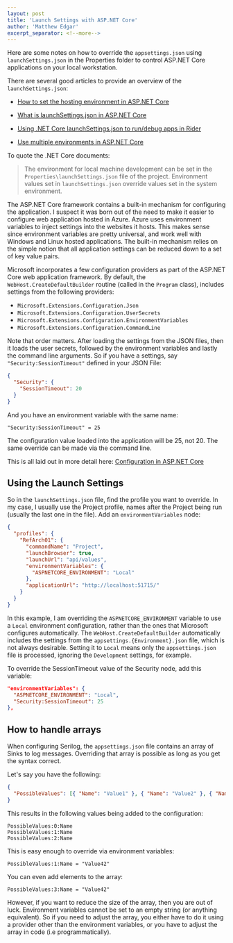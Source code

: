 ```yaml
---
layout: post
title: 'Launch Settings with ASP.NET Core'
author: 'Matthew Edgar'
excerpt_separator: <!--more-->
---
```


Here are some notes on how to override the `appsettings.json` using `launchSettings.json` in the Properties folder to control ASP.NET Core applications on your local workstation.

<!--more-->

There are several good articles to provide an overview of the `launchSettings.json`:

- [How to set the hosting environment in ASP.NET Core](https://andrewlock.net/how-to-set-the-hosting-environment-in-asp-net-core/)

- [What is launchSettings.json in ASP.NET Core](https://www.talkingdotnet.com/launchsetting-json-in-aspnet-5/)

- [Using .NET Core launchSettings.json to run/debug apps in Rider](https://blog.jetbrains.com/dotnet/2018/11/08/using-net-core-launchsettings-json-rundebug-apps-rider/)

- [Use multiple environments in ASP.NET Core](https://docs.microsoft.com/en-us/aspnet/core/fundamentals/environments)

To quote the .NET Core documents:

> The environment for local machine development can be set in the `Properties\launchSettings.json` file of the project. Environment values set in `launchSettings.json` override values set in the system environment.

The ASP.NET Core framework contains a built-in mechanism for configuring the application. I suspect it was born out of the
need to make it easier to configure web application hosted in Azure. Azure uses environment variables to inject settings into
the websites it hosts. This makes sense since environment variables are pretty universal, and work well with Windows and Linux
hosted applications. The built-in mechanism relies on the simple notion that all application settings can be reduced down
to a set of key value pairs.

Microsoft incorporates a few configuration providers as part of the ASP.NET Core web application framework. By default,
the `WebHost.CreateDefaultBuilder` routine (called in the `Program` class), includes settings from the following providers:

- `Microsoft.Extensions.Configuration.Json`
- `Microsoft.Extensions.Configuration.UserSecrets`
- `Microsoft.Extensions.Configuration.EnvironmentVariables`
- `Microsoft.Extensions.Configuration.CommandLine`

Note that order matters. After loading the settings from the JSON files, then it loads the user secrets, followed by
the environment variables and lastly the command line arguments. So if you have a settings, say `"Security:SessionTimeout"`
defined in your JSON File:

```json
{
  "Security": {
    "SessionTimeout": 20
  }
}
```

And you have an environment variable with the same name:

`"Security:SessionTimeout" = 25`

The configuration value loaded into the application will be 25, not 20. The same override can be made via the command line.

This is all laid out in more detail here: [Configuration in ASP.NET Core](https://docs.microsoft.com/en-us/aspnet/core/fundamentals/configuration/)

## Using the Launch Settings

So in the `launchSettings.json` file, find the profile you want to override. In my case, I usually use the Project profile,
names after the Project being run (usually the last one in the file). Add an `environmentVariables` node:

```json
{
  "profiles": {
    "RefArch01": {
      "commandName": "Project",
      "launchBrowser": true,
      "launchUrl": "api/values",
      "environmentVariables": {
        "ASPNETCORE_ENVIRONMENT": "Local"
      },
      "applicationUrl": "http://localhost:51715/"
    }
  }
}
```

In this example, I am overriding the `ASPNETCORE_ENVIRONMENT` variable to use a `Local` environment configuration, rather
than the ones that Microsoft configures automatically. The `WebHost.CreateDefaultBuilder` automatically includes the
settings from the `appsettings.{Environment}.json` file, which is not always desirable. Setting it to `Local` means
only the `appsettings.json` file is processed, ignoring the `Development` settings, for example.

To override the SessionTimeout value of the Security node, add this variable:

```json
"environmentVariables": {
  "ASPNETCORE_ENVIRONMENT": "Local",
  "Security:SessionTimeout": 25
},
```

## How to handle arrays

When configuring Serilog, the `appsettings.json` file contains an array of Sinks to log messages. Overriding that array is
possible as long as you get the syntax correct.

Let's say you have the following:

```json
{
  "PossibleValues": [{ "Name": "Value1" }, { "Name": "Value2" }, { "Name": "Value3" }]
}
```

This results in the following values being added to the configuration:

`PossibleValues:0:Name`  
`PossibleValues:1:Name`  
`PossibleValues:2:Name`

This is easy enough to override via environment variables:

`PossibleValues:1:Name = "Value42"`

You can even add elements to the array:

`PossibleValues:3:Name = "Value42"`

However, if you want to reduce the size of the array, then you are out of luck. Environment variables cannot be set
to an empty string (or anything equivalent). So if you need to adjust the array, you either have to do it
using a provider other than the environment variables, or you have to adjust the array in code (i.e programmatically).
